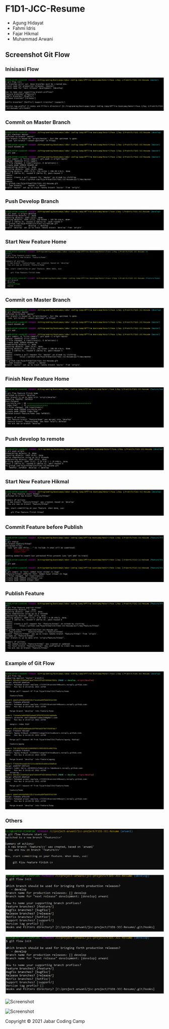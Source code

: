 # F1D1-JCC-Resume

- Agung Hidayat
- Fahmi Idris
- Fajar Hikmal
- Muhammad Arwani


## Screenshot Git Flow

###  Inisisasi Flow
![Screenshot](https://raw.githubusercontent.com/fajarhikmal214/F1D1-JCC-Resume/develop/image/1.%20Inisiasi%20Git%20Flow.JPG)


###  Commit on Master Branch
![Screenshot](https://raw.githubusercontent.com/fajarhikmal214/F1D1-JCC-Resume/develop/image/2.%20First%20Commit%20on%20Master%20Branch.JPG)


###  Push Develop Branch
![Screenshot](https://raw.githubusercontent.com/fajarhikmal214/F1D1-JCC-Resume/develop/image/3.%20Push%20Develop%20Branch.JPG)


###  Start New Feature Home
![Screenshot](https://raw.githubusercontent.com/fajarhikmal214/F1D1-JCC-Resume/develop/image/4.%20Start%20New%20Feature%20-%20Home.JPG)


###  Commit on Master Branch
![Screenshot](https://raw.githubusercontent.com/fajarhikmal214/F1D1-JCC-Resume/develop/image/2.%20First%20Commit%20on%20Master%20Branch.JPG)


###  Finish New Feature Home
![Screenshot](https://raw.githubusercontent.com/fajarhikmal214/F1D1-JCC-Resume/develop/image/5.%20Finish%20New%20Feature%20-%20Home.JPG)


###  Push develop to remote
![Screenshot](https://raw.githubusercontent.com/fajarhikmal214/F1D1-JCC-Resume/develop/image/6.%20Push%20develop%20to%20remote.JPG)


###  Start New Feature Hikmal
![Screenshot](https://raw.githubusercontent.com/fajarhikmal214/F1D1-JCC-Resume/develop/image/7.%20Start%20New%20Feature%20-%20Hikmal.JPG)


###  Commit Feature before Publish
![Screenshot](https://raw.githubusercontent.com/fajarhikmal214/F1D1-JCC-Resume/develop/image/8.%20Commit%20Feature%20before%20Publish.JPG)


###  Publish Feature
![Screenshot](https://raw.githubusercontent.com/fajarhikmal214/F1D1-JCC-Resume/develop/image/9.%20Publish%20Feature.JPG)


###  Example of Git Flow
![Screenshot](https://raw.githubusercontent.com/fajarhikmal214/F1D1-JCC-Resume/develop/image/10.%20Example%20of%20Git%20Flow%20Log.JPG)


### Others

![Screenshot](https://raw.githubusercontent.com/fajarhikmal214/F1D1-JCC-Resume/develop/image/Screenshot%202021-11-08%20125002.png)


![Screenshot](https://raw.githubusercontent.com/fajarhikmal214/F1D1-JCC-Resume/develop/image/Screenshot%202021-11-08%20125213.png)


![Screenshot](https://raw.githubusercontent.com/fajarhikmal214/F1D1-JCC-Resume/develop/image/Screenshot%202021-11-08%20125213.png)


![Screenshot](https://i.imgur.com/a5hRKig.png)


![Screenshot](https://i.imgur.com/eiJOGZB.png)


Copyright &copy; 2021 Jabar Coding Camp
